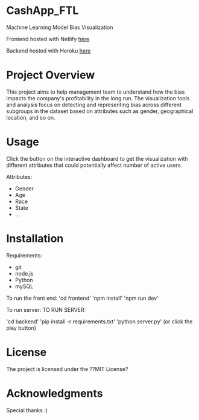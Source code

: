 # CashApp_FTL

Machine Learning Model Bias Visualization

Frontend hosted with Netlify [here](https://superlative-entremet-ffedcc.netlify.app)

Backend hosted with Heroku [here](https://damp-spire-04769-e45e2287cd24.herokuapp.com)



# Project Overview

This project aims to help management team to understand how the bias impacts the company's profitability in the long run. The visualization tools and analysis focus on detecting and representing bias across different subgroups in the dataset based on attributes such as gender, geographical location, and so on. 


# Usage

Click the button on the interactive dashboard to get the visualization with different attributes that could potentially affect number of active users.

Attributes:
- Gender
- Age
- Race
- State
- ...


# Installation
Requirements:
- git
- node.js
- Python
- mySQL

To run the front end:
'cd frontend'
'npm install'
'npm run dev'

To run server:
TO RUN SERVER:

'cd backend'
'pip install -r requirements.txt'
'python server.py' (or click the play button)

# License
The project is licensed under the ??MIT License?


# Acknowledgments

Special thanks :)


